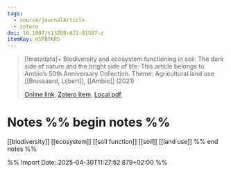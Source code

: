 ```yaml
---
tags:
  - source/journalArticle
  - zotero
doi: 10.1007/s13280-021-01507-z
itemKey: H5PB7KR5
---
```

>[!metadata]+
> Biodiversity and ecosystem functioning in soil: The dark side of nature and the bright side of life: This article belongs to Ambio’s 50th Anniversary Collection. Theme: Agricultural land use
> [[Brussaard, Lijbert]], 
> [[Ambio]] (2021)
> 
> [Online link](https://link.springer.com/10.1007/s13280-021-01507-z), [Zotero Item](zotero://select/library/items/H5PB7KR5), [Local pdf](file://C:/Users/aburg/Documents/references/zotero/storage/9KVNK65M/Brussaard2021_Biodiversityecosystem.pdf), 

# Notes %% begin notes %%
[[biodiversity]]
[[ecosystem]]
[[soil function]]
[[soil]]
[[land use]]
%% end notes %%




%% Import Date: 2025-04-30T11:27:52.879+02:00 %%
